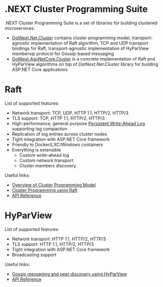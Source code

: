 .NEXT Cluster Programming Suite
====
.NEXT Cluster Programming Suite is a set of libraries for building clustered microservices:
* [DotNext.Net.Cluster](https://www.nuget.org/packages/DotNext.Net.Cluster/) contains cluster programming model, transport-agnostic implementation of Raft algorithm, TCP and UDP transport bindings for Raft, transport-agnostic implementation of HyParView membersip protocol for Gossip-based messaging
* [DotNext.AspNetCore.Cluster](https://www.nuget.org/packages/DotNext.AspNetCore.Cluster/) is a concrete implementation of Raft and HyParView algorithms on top of _DotNext.Net.Cluster_ library for building ASP.NET Core applications

# Raft
List of supported features:
* Network transport: TCP, UDP, HTTP 1.1, HTTP/2, HTTP/3
* TLS support: TCP, HTTP 1.1, HTTP/2, HTTP/3
* High-performance, general-purpose [Persistent Write-Ahead Log](https://dotnet.github.io/dotNext/features/cluster/wal.html) supporting log compaction
* Replication of log entries across cluster nodes
* Tight integration with ASP.NET Core framework
* Friendly to Docker/LXC/Windows containers
* Everything is extensible
    * Custom write-ahead log
    * Custom network transport
    * Cluster members discovery

Useful links:
* [Overview of Cluster Programming Model](https://dotnet.github.io/dotNext/features/cluster/index.html)
* [Cluster Programming using Raft](https://dotnet.github.io/dotNext/features/cluster/raft.html)
* [API Reference](https://dotnet.github.io/dotNext/api/DotNext.Net.Cluster.Consensus.Raft.html)

# HyParView
List of supported features:
* Network transport: HTTP 1.1, HTTP/2, HTTP/3
* TLS support: HTTP 1.1, HTTP/2, HTTP/3
* Tight integration with ASP.NET Core framework
* Broadcasting support

Useful links:
* [Gossip messaging and peer discovery using HyParView](https://dotnet.github.io/dotNext/features/cluster/gossip.html)
* [API Reference](https://dotnet.github.io/dotNext/api/DotNext.Net.Cluster.Discovery.HyParView.html)
